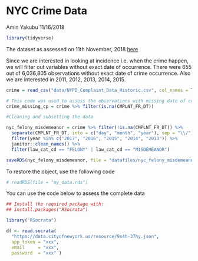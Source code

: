 NYC Crime Data
================
Amin Yakubu
11/16/2018

``` r
library(tidyverse)
```

The dataset as assessed on 11th November, 2018 [here](https://data.cityofnewyork.us/Public-Safety/NYPD-Complaint-Data-Historic/qgea-i56i)

Since we are interested in looking at incidence i.e. when the crime happen, we will filter out variables without exact date of occurrence. There were 655 out of 6,036,805 observations without exact date of crime occurrence. Also we are interested in 2011, 2012, 2013, 2014, 2015.

``` r
crime = read_csv("data/NYPD_Complaint_Data_Historic.csv", col_names = TRUE) 

# This code was used to assess the observations with missing date of crime occurrence
crime_missing_cp = crime %>% filter(is.na(CMPLNT_FR_DT))

#Cleaning and subsetting the data

nyc_felony_misdemeanor = crime %>% filter(!is.na(CMPLNT_FR_DT)) %>%
  separate(CMPLNT_FR_DT, into = c("day", "month", "year"), sep = "\\/") %>% 
  filter(year %in% c("2017", "2016", "2015", "2014", "2013")) %>% 
  janitor::clean_names() %>% 
  filter(law_cat_cd == "FELONY" | law_cat_cd == "MISDEMEANOR")

saveRDS(nyc_felony_misdemeanor, file = "datafiles/nyc_felony_misdemeanor.rds")
```

To restore the object, use the following code

``` r
# readRDS(file = "my_data.rds")
```

You can use the code below to assess the complete data

``` r
## Install the required package with:
## install.packages("RSocrata")

library("RSocrata")

df <- read.socrata(
  "https://data.cityofnewyork.us/resource/9s4h-37hy.json",
  app_token = "xxx",
  email     = "xxx",
  password  = "xxx" )
```

